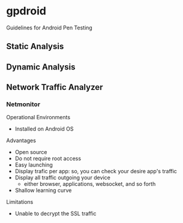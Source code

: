 # gpdroid 
Guidelines for Android Pen Testing

## Static Analysis

## Dynamic Analysis

## Network Traffic Analyzer
### Netmonitor

Operational Environments
* Installed on Android OS

Advantages
* Open source
* Do not require root access
* Easy launching
* Display trafic per app: so, you can check your desire app's traffic
* Display all traffic outgoing your device
  * either browser, applications, websocket, and so forth
* Shallow learning curve  

Limitations
- Unable to decrypt the SSL traffic
